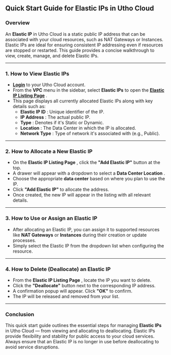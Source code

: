 ## **Quick Start Guide for Elastic IPs in Utho Cloud**

### **Overview**

An **Elastic IP** in Utho Cloud is a static public IP address that can be associated with your cloud resources, such as NAT Gateways or Instances. Elastic IPs are ideal for ensuring consistent IP addressing even if resources are stopped or restarted. This guide provides a concise walkthrough to view, create, manage, and delete Elastic IPs.

---

### **1. How to View Elastic IPs**

* **[Login](https://console.utho.com/login)** to your Utho Cloud account.
* From the **VPC** menu in the sidebar, select **Elastic IPs** to open the  **[Elastic IP Listing Page](https://console.utho.com/vpc/elasticip)** .
* This page displays all currently allocated Elastic IPs along with key details such as:
  * **Elastic IP ID** : Unique identifier of the IP.
  * **IP Address** : The actual public IP.
  * **Type** : Denotes if it's Static or Dynamic.
  * **Location** : The Data Center in which the IP is allocated.
  * **Network Type** : Type of network it's associated with (e.g., Public).

---

### **2. How to Allocate a New Elastic IP**

* On the  **Elastic IP Listing Page** , click the **"Add Elastic IP"** button at the top.
* A drawer will appear with a dropdown to select a  **Data Center Location** .
* Choose the appropriate **data center** based on where you plan to use the IP.
* Click **"Add Elastic IP"** to allocate the address.
* Once created, the new IP will appear in the listing with all relevant details.

---

### **3. How to Use or Assign an Elastic IP**

* After allocating an Elastic IP, you can assign it to supported resources like **NAT Gateways** or **Instances** during their creation or update processes.
* Simply select the Elastic IP from the dropdown list when configuring the resource.

---

### **4. How to Delete (Deallocate) an Elastic IP**

* From the  **Elastic IP Listing Page** , locate the IP you want to delete.
* Click the **"Deallocate"** button next to the corresponding IP address.
* A confirmation popup will appear. Click **"OK"** to confirm.
* The IP will be released and removed from your list.

---

### **Conclusion**

This quick start guide outlines the essential steps for managing **Elastic IPs** in Utho Cloud — from viewing and allocating to deallocating. Elastic IPs provide flexibility and stability for public access to your cloud services. Always ensure that an Elastic IP is no longer in use before deallocating to avoid service disruptions.
